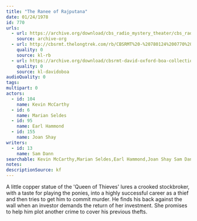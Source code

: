 ```yaml
---
title: "The Ranee of Rajputana"
date: 01/24/1978
id: 770
urls: 
  - url: https://archive.org/download/cbs_radio_mystery_theater/cbs_radio_mystery_theater-0751-0800.zip/cbs_radio_mystery_theater-0751-0800%2Fcbsrmt_0770_the_ranee_of_rajputana.mp3
    source: archive-org
  - url: http://cbsrmt.thelongtrek.com/rb/CBSRMT%20-%20780124%200770%20The%20Ranee%20of%20Rajputana_WLNH-FM_rb.mp3
    quality: 0
    source: kl-rb
  - url: https://archive.org/download/cbsrmt-david-oxford-boa-collection/CBSRMT-780124-0770-The-Ranee-of-Rajputana-(128-44)_WLNH-FM-{BoA}.mp3
    quality: 0
    source: kl-davidoboa
audioQuality: 0
tags: 
multipart: 0
actors:  
  - id: 104
    name: Kevin McCarthy  
  - id: 6
    name: Marian Seldes  
  - id: 95
    name: Earl Hammond  
  - id: 155
    name: Joan Shay
writers:  
  - id: 13
    name: Sam Dann
searchable: Kevin McCarthy,Marian Seldes,Earl Hammond,Joan Shay Sam Dann
notes: 
descriptionSource: kf
---
```

A little copper statue of the 'Queen of Thieves' lures a crooked stockbroker, with a taste for playing the ponies, into a highly successful career as a thief and then tries to get him to commit murder. He finds his back against the wall when an investor demands the return of her investment. She promises to help him plot another crime to cover his previous thefts.